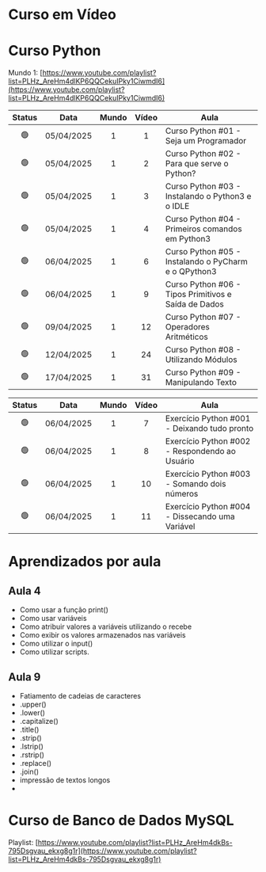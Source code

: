 <h1>Curso em Vídeo</h1>



# Curso Python

Mundo 1: [https://www.youtube.com/playlist?list=PLHz_AreHm4dlKP6QQCekuIPky1CiwmdI6](https://www.youtube.com/playlist?list=PLHz_AreHm4dlKP6QQCekuIPky1CiwmdI6)

| Status  | Data       | Mundo | Vídeo | Aula                                                 |
|:--:     |:--:        |:--:   |:--:   |--                                                    |
| 🟢      | 05/04/2025 | 1     | 1     | Curso Python #01 - Seja um Programador               |
| 🟢      | 05/04/2025 | 1     | 2     | Curso Python #02 - Para que serve o Python?          |
| 🟢      | 05/04/2025 | 1     | 3     | Curso Python #03 - Instalando o Python3 e o IDLE     |
| 🟢      | 05/04/2025 | 1     | 4     | Curso Python #04 - Primeiros comandos em Python3     |
| 🟢      | 06/04/2025 | 1     | 6     | Curso Python #05 - Instalando o PyCharm e o QPython3 |
| 🟢      | 06/04/2025 | 1     | 9     | Curso Python #06 - Tipos Primitivos e Saída de Dados |
| 🟢      | 09/04/2025 | 1     | 12    | Curso Python #07 - Operadores Aritméticos            |
| 🟢      | 12/04/2025 | 1     | 24    | Curso Python #08 - Utilizando Módulos                |
| 🟢      | 17/04/2025 | 1     | 31    | Curso Python #09 - Manipulando Texto                 |

| Status  | Data       | Mundo | Vídeo | Aula                                                 |
|:--:     |:--:        |:--:   |:--:   |--                                                    |
| 🟢      | 06/04/2025 | 1     | 7     | Exercício Python #001 - Deixando tudo pronto         |
| 🟢      | 06/04/2025 | 1     | 8     | Exercício Python #002 - Respondendo ao Usuário       |
| 🟢      | 06/04/2025 | 1     | 10    | Exercício Python #003 - Somando dois números         |
| 🟢      | 06/04/2025 | 1     | 11    | Exercício Python #004 - Dissecando uma Variável      |



# Aprendizados por aula
## Aula 4
* Como usar a função print()
* Como usar variáveis
* Como atribuir valores a variáveis utilizando o recebe
* Como exibir os valores armazenados nas variáveis
* Como utilizar o input()
* Como utilizar scripts.

## Aula 9
* Fatiamento de cadeias de caracteres
* .upper()
* .lower()
* .capitalize()
* .title()
* .strip()
* .lstrip()
* .rstrip()
* .replace()
* .join()
*  impressão de textos longos
* 

# Curso de Banco de Dados MySQL

Playlist: [https://www.youtube.com/playlist?list=PLHz_AreHm4dkBs-795Dsgvau_ekxg8g1r](https://www.youtube.com/playlist?list=PLHz_AreHm4dkBs-795Dsgvau_ekxg8g1r)


